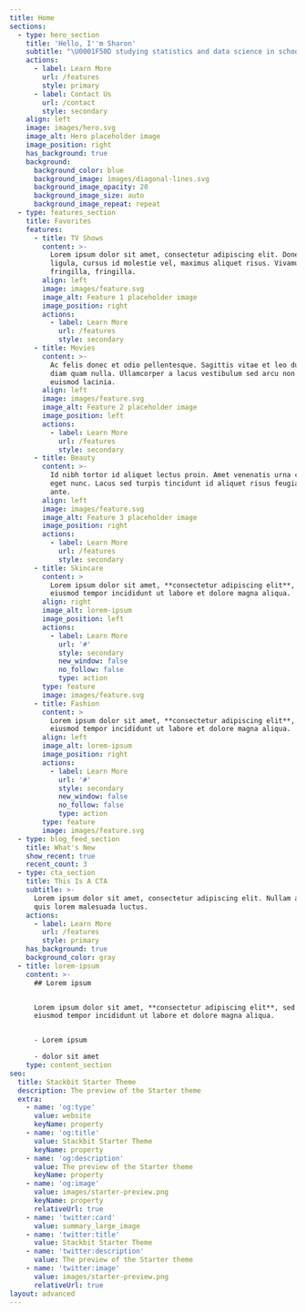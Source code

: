 ```yaml
---
title: Home
sections:
  - type: hero_section
    title: 'Hello, I''m Sharon'
    subtitle: "\U0001F50D studying statistics and data science in school \_ \_ \_ \_ \_ \_ \_ \_ \_ \_ \_ \_ \_ \_ \_ \_ \U0001F331 learning creativity and empathy in life \_ \_ \_ \_ \_ \_ \_ \_ \_ \_ \_ \_ \_ \_ \_ \_ \_ \_ \_ \_ \_ \_ \_ \_\U0001F433 enjoys movies, tv shows (american tv, kdrama, anime), beauty, fashion, and more"
    actions:
      - label: Learn More
        url: /features
        style: primary
      - label: Contact Us
        url: /contact
        style: secondary
    align: left
    image: images/hero.svg
    image_alt: Hero placeholder image
    image_position: right
    has_background: true
    background:
      background_color: blue
      background_image: images/diagonal-lines.svg
      background_image_opacity: 20
      background_image_size: auto
      background_image_repeat: repeat
  - type: features_section
    title: Favorites
    features:
      - title: TV Shows
        content: >-
          Lorem ipsum dolor sit amet, consectetur adipiscing elit. Donec nisl
          ligula, cursus id molestie vel, maximus aliquet risus. Vivamus in nibh
          fringilla, fringilla.
        align: left
        image: images/feature.svg
        image_alt: Feature 1 placeholder image
        image_position: right
        actions:
          - label: Learn More
            url: /features
            style: secondary
      - title: Movies
        content: >-
          Ac felis donec et odio pellentesque. Sagittis vitae et leo duis ut
          diam quam nulla. Ullamcorper a lacus vestibulum sed arcu non odio
          euismod lacinia.
        align: left
        image: images/feature.svg
        image_alt: Feature 2 placeholder image
        image_position: left
        actions:
          - label: Learn More
            url: /features
            style: secondary
      - title: Beauty
        content: >-
          Id nibh tortor id aliquet lectus proin. Amet venenatis urna cursus
          eget nunc. Lacus sed turpis tincidunt id aliquet risus feugiat in
          ante.
        align: left
        image: images/feature.svg
        image_alt: Feature 3 placeholder image
        image_position: right
        actions:
          - label: Learn More
            url: /features
            style: secondary
      - title: Skincare
        content: >
          Lorem ipsum dolor sit amet, **consectetur adipiscing elit**, sed do
          eiusmod tempor incididunt ut labore et dolore magna aliqua.
        align: right
        image_alt: lorem-ipsum
        image_position: left
        actions:
          - label: Learn More
            url: '#'
            style: secondary
            new_window: false
            no_follow: false
            type: action
        type: feature
        image: images/feature.svg
      - title: Fashion
        content: >
          Lorem ipsum dolor sit amet, **consectetur adipiscing elit**, sed do
          eiusmod tempor incididunt ut labore et dolore magna aliqua.
        align: left
        image_alt: lorem-ipsum
        image_position: right
        actions:
          - label: Learn More
            url: '#'
            style: secondary
            new_window: false
            no_follow: false
            type: action
        type: feature
        image: images/feature.svg
  - type: blog_feed_section
    title: What's New
    show_recent: true
    recent_count: 3
  - type: cta_section
    title: This Is A CTA
    subtitle: >-
      Lorem ipsum dolor sit amet, consectetur adipiscing elit. Nullam a metus
      quis lorem malesuada luctus.
    actions:
      - label: Learn More
        url: /features
        style: primary
    has_background: true
    background_color: gray
  - title: lorem-ipsum
    content: >-
      ## Lorem ipsum


      Lorem ipsum dolor sit amet, **consectetur adipiscing elit**, sed do
      eiusmod tempor incididunt ut labore et dolore magna aliqua.


      - Lorem ipsum

      - dolor sit amet
    type: content_section
seo:
  title: Stackbit Starter Theme
  description: The preview of the Starter theme
  extra:
    - name: 'og:type'
      value: website
      keyName: property
    - name: 'og:title'
      value: Stackbit Starter Theme
      keyName: property
    - name: 'og:description'
      value: The preview of the Starter theme
      keyName: property
    - name: 'og:image'
      value: images/starter-preview.png
      keyName: property
      relativeUrl: true
    - name: 'twitter:card'
      value: summary_large_image
    - name: 'twitter:title'
      value: Stackbit Starter Theme
    - name: 'twitter:description'
      value: The preview of the Starter theme
    - name: 'twitter:image'
      value: images/starter-preview.png
      relativeUrl: true
layout: advanced
---
```

